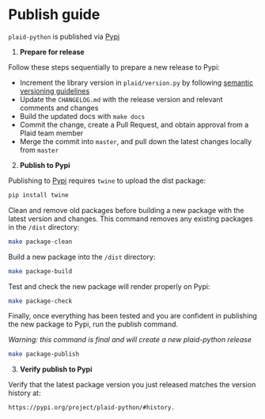 # Publish guide

`plaid-python` is published via [Pypi][1]

1. **Prepare for release**

Follow these steps sequentially to prepare a new release to Pypi:

- Increment the library version in `plaid/version.py` by following [semantic versioning guidelines](https://semver.org/)
- Update the `CHANGELOG.md` with the release version and relevant comments and changes
- Build the updated docs with `make docs`
- Commit the change, create a Pull Request, and obtain approval from a Plaid team member
- Merge the commit into `master`, and pull down the latest changes locally from `master`

2. **Publish to Pypi**

Publishing to [Pypi][1] requires `twine` to upload the dist package:

```bash
pip install twine
```

Clean and remove old packages before building a new package with the latest
version and changes. This command removes any existing packages in the `/dist`
directory:

```bash
make package-clean
```

Build a new package into the `/dist` directory:

```bash
make package-build
```

Test and check the new package will render properly on Pypi:

```bash
make package-check
```

Finally, once everything has been tested and you are confident in publishing
the new package to Pypi, run the publish command.

_*Warning: this command is final and will create a new plaid-python release*_

```bash
make package-publish
```

3. **Verify publish to Pypi**

Verify that the latest package version you just released matches the version
history at:

```
https://pypi.org/project/plaid-python/#history.
```

[1]: https://pypi.org/project/plaid-python/

